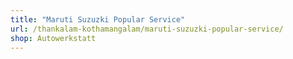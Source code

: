 ```yaml
---
title: "Maruti Suzuzki Popular Service"
url: /thankalam-kothamangalam/maruti-suzuzki-popular-service/
shop: Autowerkstatt
---
```

